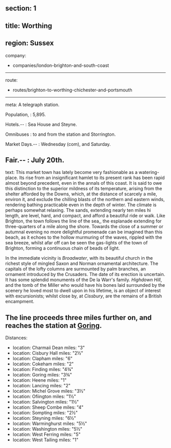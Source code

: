 section: 1
----
title: Worthing
----
region: Sussex
----
company:
- companies/london-brighton-and-south-coast
----
route:
- routes/brighton-to-worthing-chichester-and-portsmouth
----
meta: A telegraph station.

Population,
: 5,895.

Hotels.--
: Sea House and Steyne.

Omnibuses
: to and from the station and Storrington.

Market Days.--
: Wednesday (com), and Saturday.

Fair.--
: July 20th.
----
text: This market town has lately become very fashionable as a watering-place. Its rise from an insignificant hamlet to its present rank has been rapid almost beyond precedent, even in the annals of this coast. It is said to owe this distinction to the superior mildness of its temperature, arising from the shelter afforded by the Downs, which, at the distance of scarcely a mile, environ it, and exclude the chilling blasts of the northern and eastern winds, rendering bathing practicable even in the depth of winter. The climate is perhaps somewhat relaxing. The sands, extending nearly ten miles hi length, are level, hard, and compact, and afford a beautiful ride or walk. Like Brighton, the town follows the line of the sea,, the esplanade extending for three-quarters of a mile along the shore. Towards the close of a summer or autumnal evening no more delightful promenade can be imagined than this beach, as it echoes to the hollow murmuring of the waves, rippled with the sea breeze, whilst afar off can be seen the gas-lights of the town of Brighton, forming a continuous chain of beads of light.

In the immediate vicinity is *Broadwater*, with its beautiful church in the richest style of mingled Saxon and Norman ornamental architecture. The capitals of the lofty columns are surmounted by palm branches, an ornament introduced by the Crusaders. The date of its erection is uncertain. It has some splendid monuments of the De la Warr's family. *Highdown Hill*, and the tomb of the Miller who would have his bones laid surrounded by the scenery he loved most to dwell upon in his lifetime, is an object of interest with excursionists; whilst close by, at *Cissbury*, are the remains of a British encampment.

The line proceeds three miles further on, and reaches the station at [Goring](/stations/goring).
----
Distances:

-
  location: Charmaii Dean
  miles: "3"
-
  location: Cisbury Hall
  miles: "2½"
-
  location: Clapham
  miles: "6"
-
  location: Cokeham
  miles: "2"
-
  location: Finding
  miles: "4¾"
-
  location: Goring
  miles: "3¾"
-
  location: Heene
  miles: "1"
-
  location: Lancing
  miles: "2"
-
  location: Michel Grove
  miles: "3½"
-
  location: Ofiington
  miles: "1½"
-
  location: Salvington
  miles: "1½"
-
  location: Sheep Combe
  miles: "4"
-
  location: Sompting
  miles: "2½"
-
  location: Steyning
  miles: "6½"
-
  location: Warminghurst
  miles: "5½"
-
  location: Washington
  miles: "5½"
-
  location: West Ferring
  miles: "5"
-
  location: West Tailing
  miles: "1"

